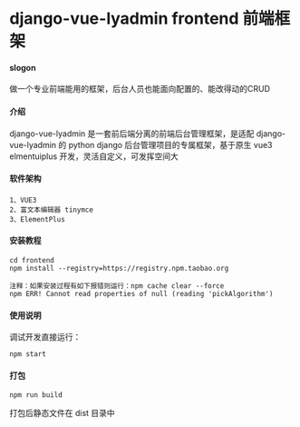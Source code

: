 # django-vue-lyadmin  frontend 前端框架

#### slogon

做一个专业前端能用的框架，后台人员也能面向配置的、能改得动的CRUD

#### 介绍

django-vue-lyadmin 是一套前后端分离的前端后台管理框架，是适配 django-vue-lyadmin 的 python django 后台管理项目的专属框架，基于原生 vue3 elmentuiplus 开发，灵活自定义，可发挥空间大

#### 软件架构


```
1、VUE3
2、富文本编辑器 tinymce
3、ElementPlus
```

#### 安装教程


```
cd frontend
npm install --registry=https://registry.npm.taobao.org

注释：如果安装过程有如下报错则运行：npm cache clear --force
npm ERR! Cannot read properties of null (reading 'pickAlgorithm')
```


#### 使用说明

调试开发直接运行： 

```
npm start
```


#### 打包


```
npm run build
```


打包后静态文件在 dist 目录中

